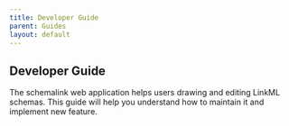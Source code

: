 ```yaml
---
title: Developer Guide
parent: Guides
layout: default
---
```


## Developer Guide

The schemalink web application helps users drawing and editing LinkML schemas.
This guide will help you understand how to maintain it and implement new
feature.
